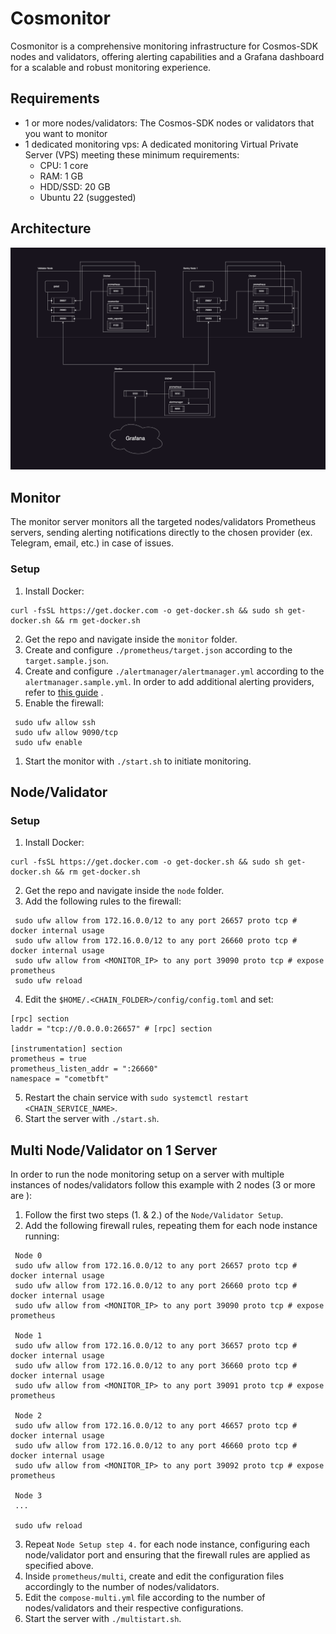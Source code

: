 # Cosmonitor
Cosmonitor is a comprehensive monitoring infrastructure for Cosmos-SDK nodes and validators, offering alerting capabilities and a Grafana dashboard for a scalable and robust monitoring experience.

## Requirements

* 1 or more nodes/validators: The Cosmos-SDK nodes or validators that you want to monitor
* 1 dedicated monitoring vps: A dedicated monitoring Virtual Private Server (VPS) meeting these minimum requirements:
    * CPU: 1 core
    * RAM: 1 GB
    * HDD/SSD: 20 GB
    * Ubuntu 22 (suggested)

## Architecture

![Architecture Schema](./architecture.drawio.png)

## Monitor

The monitor server monitors all the targeted nodes/validators Prometheus servers, sending alerting notifications directly to the chosen provider (ex. Telegram, email, etc.) in case of issues.

### Setup

1. Install Docker:

```
curl -fsSL https://get.docker.com -o get-docker.sh && sudo sh get-docker.sh && rm get-docker.sh
```

2. Get the repo and navigate inside the `monitor` folder.
3. Create and configure `./prometheus/target.json` according to the `target.sample.json`.
4. Create and configure `./alertmanager/alertmanager.yml` according to the `alertmanager.sample.yml`. In order to add additional alerting providers, refer to [this guide](https://prometheus.io/docs/alerting/latest/configuration/#receiver-integration-settings) .
5. Enable the firewall:

```
 sudo ufw allow ssh
 sudo ufw allow 9090/tcp
 sudo ufw enable
```

1. Start the monitor with `./start.sh` to initiate monitoring.

## Node/Validator

### Setup

1. Install Docker:

```
curl -fsSL https://get.docker.com -o get-docker.sh && sudo sh get-docker.sh && rm get-docker.sh
```

2. Get the repo and navigate inside the `node` folder.
3. Add the following rules to the firewall:

```
 sudo ufw allow from 172.16.0.0/12 to any port 26657 proto tcp # docker internal usage
 sudo ufw allow from 172.16.0.0/12 to any port 26660 proto tcp # docker internal usage
 sudo ufw allow from <MONITOR_IP> to any port 39090 proto tcp # expose prometheus 
 sudo ufw reload
```

4. Edit the `$HOME/.<CHAIN_FOLDER>/config/config.toml` and set:

```
[rpc] section
laddr = "tcp://0.0.0.0:26657" # [rpc] section

[instrumentation] section
prometheus = true
prometheus_listen_addr = ":26660"
namespace = "cometbft"
```

5. Restart the chain service with `sudo systemctl restart <CHAIN_SERVICE_NAME>`.
6. Start the server with `./start.sh`.

## Multi Node/Validator on 1 Server
In order to run the node monitoring setup on a server with multiple instances of nodes/validators follow this example with 2 nodes (3 or more are ): 
1. Follow the first two steps (1. & 2.) of the `Node/Validator Setup`.
2. Add the following firewall rules, repeating them for each node instance running:

```
 Node 0
 sudo ufw allow from 172.16.0.0/12 to any port 26657 proto tcp # docker internal usage
 sudo ufw allow from 172.16.0.0/12 to any port 26660 proto tcp # docker internal usage
 sudo ufw allow from <MONITOR_IP> to any port 39090 proto tcp # expose prometheus
 
 Node 1
 sudo ufw allow from 172.16.0.0/12 to any port 36657 proto tcp # docker internal usage
 sudo ufw allow from 172.16.0.0/12 to any port 36660 proto tcp # docker internal usage
 sudo ufw allow from <MONITOR_IP> to any port 39091 proto tcp # expose prometheus 
 
 Node 2
 sudo ufw allow from 172.16.0.0/12 to any port 46657 proto tcp # docker internal usage
 sudo ufw allow from 172.16.0.0/12 to any port 46660 proto tcp # docker internal usage
 sudo ufw allow from <MONITOR_IP> to any port 39092 proto tcp # expose prometheus 
 
 Node 3
 ...
 
 sudo ufw reload
```
3. Repeat `Node Setup step 4.` for each node instance, configuring each node/validator port and ensuring that the firewall rules are applied as specified above.
4. Inside `prometheus/multi`, create and edit the configuration files accordingly to the number of nodes/validators.
5. Edit the `compose-multi.yml` file according to the number of nodes/validators and their respective configurations.
6. Start the server with `./multistart.sh`.